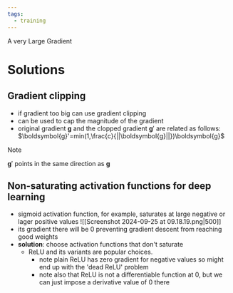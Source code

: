 ```yaml
---
tags:
  - training
---
```

A very Large Gradient
# Solutions
## Gradient clipping
- if gradient too big can use gradient clipping
- can be used to cap the magnitude of the gradient
- original gradient $\boldsymbol{g}$ and the clopped gradient $\boldsymbol{g}'$ are related as follows: $\boldsymbol{g}'=min(1,\frac{c}{||\boldsymbol{g}||})\boldsymbol{g}$ 
> [!note]
> $\boldsymbol{g}'$ points in the same direction as $\boldsymbol{g}$

## Non-saturating activation functions for deep learning
- sigmoid activation function, for example, saturates at large negative or lager positive values
![[Screenshot 2024-09-25 at 09.18.19.png|500]]
- its gradient there will be $0$ preventing gradient descent from reaching good weights
- **solution**: choose activation functions that don't saturate
	- ReLU and its variants are popular choices. 
		- note plain ReLU has zero gradient for negative values so might end up with the 'dead ReLU' problem
		- note also that ReLU is not a differentiable function at 0, but we can just impose a derivative value of 0 there